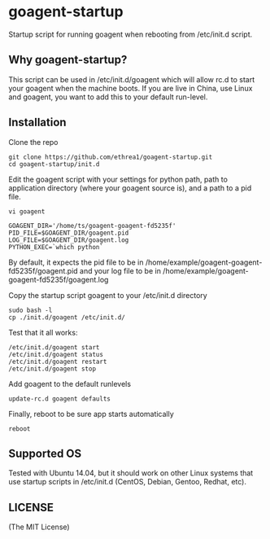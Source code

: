 goagent-startup
============

Startup script for running goagent when rebooting from /etc/init.d script.

Why goagent-startup?
----

This script can be used in /etc/init.d/goagent which will allow rc.d to start your goagent when the machine boots.
If you are live in China, use Linux and goagent, you want to add this to your default run-level.

Installation
----

Clone the repo

	git clone https://github.com/ethrea1/goagent-startup.git
	cd goagent-startup/init.d

Edit the goagent script with your settings for python path, path to application directory (where your goagent source is), and a path to a pid file.

	vi goagent

	GOAGENT_DIR='/home/ts/goagent-goagent-fd5235f'
	PID_FILE=$GOAGENT_DIR/goagent.pid
	LOG_FILE=$GOAGENT_DIR/goagent.log
	PYTHON_EXEC=`which python`

By default, it expects the pid file to be in /home/example/goagent-goagent-fd5235f/goagent.pid and your log file to be in /home/example/goagent-goagent-fd5235f/goagent.log
	
Copy the startup script goagent to your /etc/init.d directory

	sudo bash -l
	cp ./init.d/goagent /etc/init.d/


Test that it all works:

	/etc/init.d/goagent start
	/etc/init.d/goagent status
	/etc/init.d/goagent restart
	/etc/init.d/goagent stop

Add goagent to the default runlevels

	update-rc.d goagent defaults

Finally, reboot to be sure app starts automatically

	reboot

Supported OS
----

Tested with Ubuntu 14.04, but it should work on other Linux systems that use startup scripts in /etc/init.d (CentOS, Debian, Gentoo, Redhat, etc).


LICENSE
----

(The MIT License)


